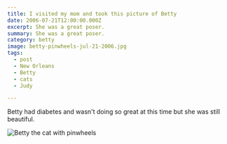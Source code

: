 ```yaml
---
title: I visited my mom and took this picture of Betty
date: 2006-07-21T12:00:00.000Z
excerpt: She was a great poser.
summary: She was a great poser.
category: betty
image: betty-pinwheels-jul-21-2006.jpg
tags:
  - post 
  - New Orleans
  - Betty
  - cats
  - Judy

---
```


Betty had diabetes and wasn't doing so great at this time but she was still beautiful.

![Betty the cat with pinwheels](/static/img/betty/betty-pinwheels-jul-21-2006.jpg "Betty the cat with pinwheels")
